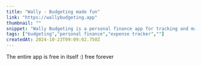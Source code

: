 ```yaml
---
title: "Wally - Budgeting made fun"
link: "https://wallybudgeting.app"
thumbnail: ""
snippet: "Wally Budgeting is a personal finance app for tracking and managing your budget, money and spending. Available for Apple and Android."
tags: ["budgeting","personal finance","expense tracker",""]
createdAt: 2024-10-23T09:09:02.750Z
---
```

The entire app is free in itself :)  free forever
